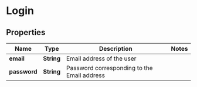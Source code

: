 
# Login

## Properties
Name | Type | Description | Notes
------------ | ------------- | ------------- | -------------
**email** | **String** | Email address of the user | 
**password** | **String** | Password corresponding to the Email address | 



